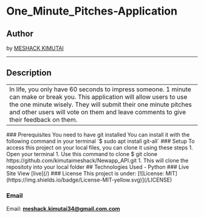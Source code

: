 # One_Minute_Pitches-Application

## Author
by [MESHACK KIMUTAI](https://github.com/kimutaimeshack?tab=repositories)
*********
## Description

<table>
<tr>
<td>
In life, you only have 60 seconds to impress someone. 1 minute can make or break you. This application will allow users to use the one minute wisely. They will submit their one minute pitches and other users will vote on them and leave comments to give their feedback on them.
</td>
</tr>
</table>
### Prerequisites
You need to have git installed
You can install it with the following command in your terminal
`$ sudo apt install git-all`
### Setup
To access this project on your local files, you can clone it using these steps
1. Open your terminal
1. Use this command to clone $ git clone https://github.com/kimutaimeshack/Newapp_API.git
1. This will clone the repositoty into your local folder
## Technologies Used
- Python
### Live Site
View [live](/)
### License
This project is under:  
[![License: MIT](https://img.shields.io/badge/License-MIT-yellow.svg)](/LICENSE)  

### Email 
Email: **[meshack.kimutai34@gmail.com.com](mailto:meshack.kimutai@student.moringaschool.com)**
